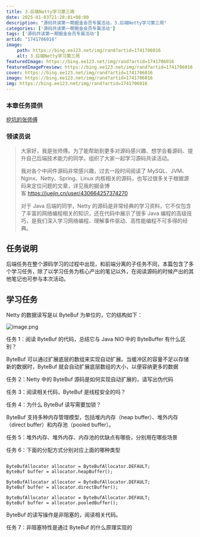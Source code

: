 ```yaml
---
title: 3.后端Netty学习第三周
date: 2025-01-03T21:28:01+08:00
description: "源码共读第一期掘金会员专属活动，3.后端Netty学习第三周"
categories: ['源码共读第一期掘金会员专属活动']
tags: ['源码共读第一期掘金会员专属活动']
artid: "1741706016"
image:
    path: https://bing.ee123.net/img/rand?artid=1741706016
    alt: 3.后端Netty学习第三周
featuredImage: https://bing.ee123.net/img/rand?artid=1741706016
featuredImagePreview: https://bing.ee123.net/img/rand?artid=1741706016
cover: https://bing.ee123.net/img/rand?artid=1741706016
image: https://bing.ee123.net/img/rand?artid=1741706016
img: https://bing.ee123.net/img/rand?artid=1741706016
---
```


### 本章任务提供
[挖坑的张师傅](https://juejin.cn/user/430664257374270)

### 领读员说
> 大家好，我是张师傅。为了能帮助到更多对源码感兴趣、想学会看源码、提升自己后端技术能力的同学。组织了大家一起学习源码共读活动。
> 
> 我对各个中间件源码非常感兴趣，过去一段时间阅读了 MySQL、JVM、Nginx、Netty、Spring、Linux 内核相关的源码，也写过很多关于根据源码来定位问题的文章，详见我的掘金博客 <https://juejin.cn/user/430664257374270>
> 
> 对于 Java 后端的同学，Netty 的源码是非常经典的学习资料，它不仅包含了丰富的网络编程相关的知识，还在代码中展示了很多 Java 编程的高级技巧，是我们深入学习网络编程、理解事件驱动、高性能编程不可多得的经典。

## 任务说明
后端任务在整个源码学习的过程中出现，和前端分离的子任务不同，本篇包含了多个学习任务，除了以学习任务为核心产出的笔记以外，在阅读源码的时候产出的其他笔记也可参与本次活动。

## 学习任务

Netty 的数据读写是以 ByteBuf 为单位的，它的结构如下：


![image.png](https://p9-juejin.byteimg.com/tos-cn-i-k3u1fbpfcp/2eabb3b13370401c93ef1485cc1e20a4~tplv-k3u1fbpfcp-watermark.image?)

任务 1：阅读 ByteBuf 的代码，总结它与 Java NIO 中的 ByteBuffer 有什么区别？

ByteBuf 可以通过扩展底层的数组来实现自动扩展。当缓冲区的容量不足以存储新的数据时，ByteBuf 就会自动扩展底层数组的大小，以便容纳更多的数据

任务 2：Netty 中的 ByteBuf 源码是如何实现自动扩展的，请写出伪代码

任务 3：阅读相关代码，ByteBuf 是线程安全的吗？

任务 4：为什么 ByteBuf 读写需要加锁？

ByteBuf 支持多种内存管理模型，包括堆内内存（heap buffer）、堆外内存（direct buffer）和内存池（pooled buffer）。

任务 5：堆外内存、堆外内存、内存池的优缺点有哪些，分别用在哪些场景

任务 6：下面的分配方式分别对应上面的哪种类型

```

ByteBufAllocator allocator = ByteBufAllocator.DEFAULT;
ByteBuf buffer = allocator.heapBuffer();

ByteBufAllocator allocator = ByteBufAllocator.DEFAULT;
ByteBuf buffer = allocator.directBuffer();

ByteBufAllocator allocator = ByteBufAllocator.DEFAULT;
ByteBuf buffer = allocator.pooledBuffer();
```

ByteBuf 的读写操作是非阻塞的，阅读相关代码。

任务 7：非阻塞特性是通过 ByteBuf 的什么原理实现的